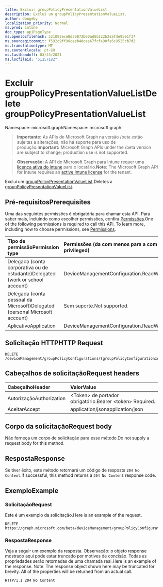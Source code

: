```yaml
---
title: Excluir groupPolicyPresentationValueList
description: Exclui um groupPolicyPresentationValueList.
author: dougeby
localization_priority: Normal
ms.prod: intune
doc_type: apiPageType
ms.openlocfilehash: 521092ece8d56872b60ad8b222b28afde95e1f37
ms.sourcegitcommit: f592c9ff96ceeb40caa67fcfe90fe6c8525cb7d2
ms.translationtype: MT
ms.contentlocale: pt-BR
ms.lasthandoff: 03/23/2021
ms.locfileid: "51157182"
---
```

# <a name="delete-grouppolicypresentationvaluelist"></a><span data-ttu-id="67f56-103">Excluir groupPolicyPresentationValueList</span><span class="sxs-lookup"><span data-stu-id="67f56-103">Delete groupPolicyPresentationValueList</span></span>

<span data-ttu-id="67f56-104">Namespace: microsoft.graph</span><span class="sxs-lookup"><span data-stu-id="67f56-104">Namespace: microsoft.graph</span></span>

> <span data-ttu-id="67f56-105">**Importante:** As APIs do Microsoft Graph na versão /beta estão sujeitas a alterações; não há suporte para uso de produção.</span><span class="sxs-lookup"><span data-stu-id="67f56-105">**Important:** Microsoft Graph APIs under the /beta version are subject to change; production use is not supported.</span></span>

> <span data-ttu-id="67f56-106">**Observação:** A API do Microsoft Graph para Intune requer uma [licença ativa do Intune](https://go.microsoft.com/fwlink/?linkid=839381) para o locatário.</span><span class="sxs-lookup"><span data-stu-id="67f56-106">**Note:** The Microsoft Graph API for Intune requires an [active Intune license](https://go.microsoft.com/fwlink/?linkid=839381) for the tenant.</span></span>

<span data-ttu-id="67f56-107">Exclui um [groupPolicyPresentationValueList](../resources/intune-grouppolicy-grouppolicypresentationvaluelist.md).</span><span class="sxs-lookup"><span data-stu-id="67f56-107">Deletes a [groupPolicyPresentationValueList](../resources/intune-grouppolicy-grouppolicypresentationvaluelist.md).</span></span>

## <a name="prerequisites"></a><span data-ttu-id="67f56-108">Pré-requisitos</span><span class="sxs-lookup"><span data-stu-id="67f56-108">Prerequisites</span></span>
<span data-ttu-id="67f56-p101">Uma das seguintes permissões é obrigatória para chamar esta API. Para saber mais, incluindo como escolher permissões, confira [Permissões](/graph/permissions-reference).</span><span class="sxs-lookup"><span data-stu-id="67f56-p101">One of the following permissions is required to call this API. To learn more, including how to choose permissions, see [Permissions](/graph/permissions-reference).</span></span>

|<span data-ttu-id="67f56-111">Tipo de permissão</span><span class="sxs-lookup"><span data-stu-id="67f56-111">Permission type</span></span>|<span data-ttu-id="67f56-112">Permissões (da com menos para a com mais privilégios)</span><span class="sxs-lookup"><span data-stu-id="67f56-112">Permissions (from least to most privileged)</span></span>|
|:---|:---|
|<span data-ttu-id="67f56-113">Delegada (conta corporativa ou de estudante)</span><span class="sxs-lookup"><span data-stu-id="67f56-113">Delegated (work or school account)</span></span>|<span data-ttu-id="67f56-114">DeviceManagementConfiguration.ReadWrite.All</span><span class="sxs-lookup"><span data-stu-id="67f56-114">DeviceManagementConfiguration.ReadWrite.All</span></span>|
|<span data-ttu-id="67f56-115">Delegada (conta pessoal da Microsoft)</span><span class="sxs-lookup"><span data-stu-id="67f56-115">Delegated (personal Microsoft account)</span></span>|<span data-ttu-id="67f56-116">Sem suporte.</span><span class="sxs-lookup"><span data-stu-id="67f56-116">Not supported.</span></span>|
|<span data-ttu-id="67f56-117">Aplicativo</span><span class="sxs-lookup"><span data-stu-id="67f56-117">Application</span></span>|<span data-ttu-id="67f56-118">DeviceManagementConfiguration.ReadWrite.All</span><span class="sxs-lookup"><span data-stu-id="67f56-118">DeviceManagementConfiguration.ReadWrite.All</span></span>|

## <a name="http-request"></a><span data-ttu-id="67f56-119">Solicitação HTTP</span><span class="sxs-lookup"><span data-stu-id="67f56-119">HTTP Request</span></span>
<!-- {
  "blockType": "ignored"
}
-->
``` http
DELETE /deviceManagement/groupPolicyConfigurations/{groupPolicyConfigurationId}/definitionValues/{groupPolicyDefinitionValueId}/presentationValues/{groupPolicyPresentationValueId}
```

## <a name="request-headers"></a><span data-ttu-id="67f56-120">Cabeçalhos de solicitação</span><span class="sxs-lookup"><span data-stu-id="67f56-120">Request headers</span></span>
|<span data-ttu-id="67f56-121">Cabeçalho</span><span class="sxs-lookup"><span data-stu-id="67f56-121">Header</span></span>|<span data-ttu-id="67f56-122">Valor</span><span class="sxs-lookup"><span data-stu-id="67f56-122">Value</span></span>|
|:---|:---|
|<span data-ttu-id="67f56-123">Autorização</span><span class="sxs-lookup"><span data-stu-id="67f56-123">Authorization</span></span>|<span data-ttu-id="67f56-124">&lt;Token&gt; de portador obrigatório.</span><span class="sxs-lookup"><span data-stu-id="67f56-124">Bearer &lt;token&gt; Required.</span></span>|
|<span data-ttu-id="67f56-125">Aceitar</span><span class="sxs-lookup"><span data-stu-id="67f56-125">Accept</span></span>|<span data-ttu-id="67f56-126">application/json</span><span class="sxs-lookup"><span data-stu-id="67f56-126">application/json</span></span>|

## <a name="request-body"></a><span data-ttu-id="67f56-127">Corpo da solicitação</span><span class="sxs-lookup"><span data-stu-id="67f56-127">Request body</span></span>
<span data-ttu-id="67f56-128">Não forneça um corpo de solicitação para esse método.</span><span class="sxs-lookup"><span data-stu-id="67f56-128">Do not supply a request body for this method.</span></span>

## <a name="response"></a><span data-ttu-id="67f56-129">Resposta</span><span class="sxs-lookup"><span data-stu-id="67f56-129">Response</span></span>
<span data-ttu-id="67f56-130">Se tiver êxito, este método retornará um código de resposta `204 No Content`.</span><span class="sxs-lookup"><span data-stu-id="67f56-130">If successful, this method returns a `204 No Content` response code.</span></span>

## <a name="example"></a><span data-ttu-id="67f56-131">Exemplo</span><span class="sxs-lookup"><span data-stu-id="67f56-131">Example</span></span>

### <a name="request"></a><span data-ttu-id="67f56-132">Solicitação</span><span class="sxs-lookup"><span data-stu-id="67f56-132">Request</span></span>
<span data-ttu-id="67f56-133">Este é um exemplo da solicitação.</span><span class="sxs-lookup"><span data-stu-id="67f56-133">Here is an example of the request.</span></span>
``` http
DELETE https://graph.microsoft.com/beta/deviceManagement/groupPolicyConfigurations/{groupPolicyConfigurationId}/definitionValues/{groupPolicyDefinitionValueId}/presentationValues/{groupPolicyPresentationValueId}
```

### <a name="response"></a><span data-ttu-id="67f56-134">Resposta</span><span class="sxs-lookup"><span data-stu-id="67f56-134">Response</span></span>
<span data-ttu-id="67f56-p102">Veja a seguir um exemplo da resposta. Observação: o objeto response mostrado aqui pode estar truncado por motivos de concisão. Todas as propriedades serão retornadas de uma chamada real.</span><span class="sxs-lookup"><span data-stu-id="67f56-p102">Here is an example of the response. Note: The response object shown here may be truncated for brevity. All of the properties will be returned from an actual call.</span></span>
``` http
HTTP/1.1 204 No Content
```




